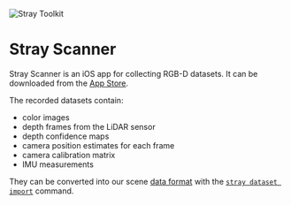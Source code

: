 ![Stray Toolkit](/images/stray-logo.png)
# Stray Scanner

Stray Scanner is an iOS app for collecting RGB-D datasets. It can be downloaded from the [App Store](https://apps.apple.com/us/app/stray-scanner/id1557051662).

The recorded datasets contain:
- color images
- depth frames from the LiDAR sensor
- depth confidence maps
- camera position estimates for each frame
- camera calibration matrix
- IMU measurements

They can be converted into our scene [data format](/formats/data.md) with the [`stray dataset import`](/commands/dataset.md) command.

